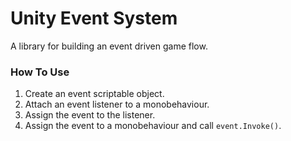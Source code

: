 # Unity Event System

A library for building an event driven game flow.

### How To Use

1. Create an event scriptable object.
1. Attach an event listener to a monobehaviour.
1. Assign the event to the listener.
1. Assign the event to a monobehaviour and call `event.Invoke()`.
